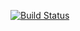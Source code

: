 [![Build Status](https://travis-ci.org/maximilientyc/conversations.svg?branch=master)](https://travis-ci.org/maximilientyc/conversations)
